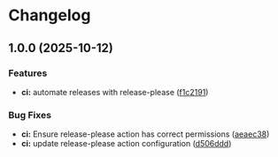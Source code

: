 # Changelog

## 1.0.0 (2025-10-12)


### Features

* **ci:** automate releases with release-please ([f1c2191](https://github.com/ioncakephper/markdown-magic-scripts/commit/f1c21918835e808844d20294b767a915f7f175cd))


### Bug Fixes

* **ci:** Ensure release-please action has correct permissions ([aeaec38](https://github.com/ioncakephper/markdown-magic-scripts/commit/aeaec38d4e4d5fb42400e662d83490bfe2bc9e7d))
* **ci:** update release-please action configuration ([d506ddd](https://github.com/ioncakephper/markdown-magic-scripts/commit/d506ddd17e4e99f239226d16e116c841b882d46d))
